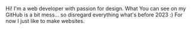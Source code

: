 Hi!
I'm a web developer with passion for design. What You can see on my GitHub is a bit mess... so disregard everything what's before 2023 :) 
For now I just like to make websites.
